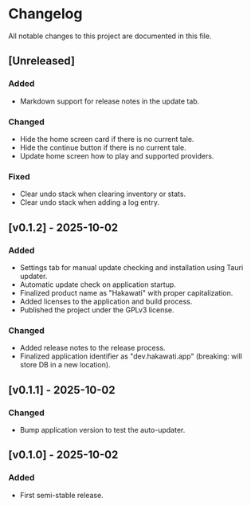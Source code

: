 # Changelog

All notable changes to this project are documented in this file.

## [Unreleased]

### Added

- Markdown support for release notes in the update tab.

### Changed

- Hide the home screen card if there is no current tale.
- Hide the continue button if there is no current tale.
- Update home screen how to play and supported providers.

### Fixed

- Clear undo stack when clearing inventory or stats.
- Clear undo stack when adding a log entry.

## [v0.1.2] - 2025-10-02

### Added

- Settings tab for manual update checking and installation using Tauri updater.
- Automatic update check on application startup.
- Finalized product name as "Hakawati" with proper capitalization.
- Added licenses to the application and build process.
- Published the project under the GPLv3 license.

### Changed

- Added release notes to the release process.
- Finalized application identifier as "dev.hakawati.app" (breaking: will store DB in a new location).

## [v0.1.1] - 2025-10-02

### Changed

- Bump application version to test the auto-updater.

## [v0.1.0] - 2025-10-02

### Added

- First semi-stable release.
